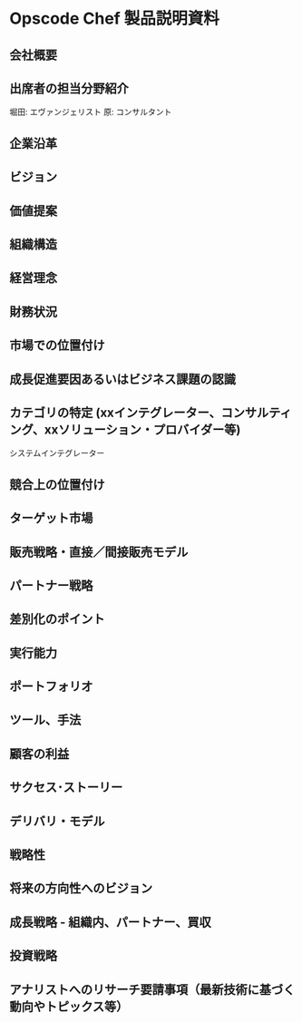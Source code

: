 # Opscode Chef 製品説明資料

## 会社概要


## 出席者の担当分野紹介
堀田: エヴァンジェリスト
原: コンサルタント

## 企業沿革

## ビジョン

## 価値提案

## 組織構造

## 経営理念

## 財務状況

## 市場での位置付け

## 成長促進要因あるいはビジネス課題の認識

## カテゴリの特定 (xxインテグレーター、コンサルティング、xxソリューション・プロバイダー等)
システムインテグレーター

## 競合上の位置付け

## ターゲット市場

## 販売戦略・直接／間接販売モデル

## パートナー戦略

## 差別化のポイント

## 実行能力

## ポートフォリオ

## ツール、手法

## 顧客の利益

## サクセス･ストーリー

## デリバリ・モデル

## 戦略性

## 将来の方向性へのビジョン

## 成長戦略 - 組織内、パートナー、買収

## 投資戦略

## アナリストへのリサーチ要請事項（最新技術に基づく動向やトピックス等）
